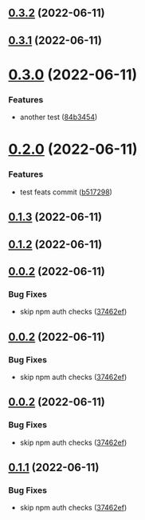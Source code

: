 

## [0.3.2](https://github.com/PipilaDAO/frontend/compare/0.3.1...0.3.2) (2022-06-11)

## [0.3.1](https://github.com/PipilaDAO/frontend/compare/0.3.0...0.3.1) (2022-06-11)

# [0.3.0](https://github.com/PipilaDAO/frontend/compare/0.2.0...0.3.0) (2022-06-11)


### Features

* another test ([84b3454](https://github.com/PipilaDAO/frontend/commit/84b3454df1b80f3b4cfc236669011c422f30c824))

# [0.2.0](https://github.com/PipilaDAO/frontend/compare/0.1.3...0.2.0) (2022-06-11)


### Features

* test feats commit ([b517298](https://github.com/PipilaDAO/frontend/commit/b5172981f12a44b1c1c01ecefac535e6048bd269))

## [0.1.3](https://github.com/PipilaDAO/frontend/compare/0.0.2...0.1.3) (2022-06-11)

## [0.1.2](https://github.com/PipilaDAO/frontend/compare/0.0.2...0.1.2) (2022-06-11)

## [0.0.2](https://github.com/PipilaDAO/frontend/compare/0.0.1...0.0.2) (2022-06-11)


### Bug Fixes

* skip npm auth checks ([37462ef](https://github.com/PipilaDAO/frontend/commit/37462efff0628c35516c232cdd180bb2149fe68f))

## [0.0.2](https://github.com/PipilaDAO/frontend/compare/0.0.1...0.0.2) (2022-06-11)


### Bug Fixes

* skip npm auth checks ([37462ef](https://github.com/PipilaDAO/frontend/commit/37462efff0628c35516c232cdd180bb2149fe68f))

## [0.0.2](https://github.com/PipilaDAO/frontend/compare/0.0.1...0.0.2) (2022-06-11)


### Bug Fixes

* skip npm auth checks ([37462ef](https://github.com/PipilaDAO/frontend/commit/37462efff0628c35516c232cdd180bb2149fe68f))

## [0.1.1](https://github.com/PipilaDAO/frontend/compare/0.0.1...0.1.1) (2022-06-11)


### Bug Fixes

* skip npm auth checks ([37462ef](https://github.com/PipilaDAO/frontend/commit/37462efff0628c35516c232cdd180bb2149fe68f))